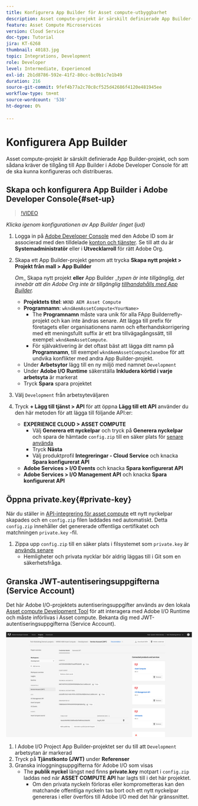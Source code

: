 ```yaml
---
title: Konfigurera App Builder för Asset compute-utbyggbarhet
description: Asset compute-projekt är särskilt definierade App Builder-projekt, och som sådana kräver de tillgång till App Builder i Adobe Developer Console för att de ska kunna konfigureras och distribueras.
feature: Asset Compute Microservices
version: Cloud Service
doc-type: Tutorial
jira: KT-6268
thumbnail: 40183.jpg
topic: Integrations, Development
role: Developer
level: Intermediate, Experienced
exl-id: 2b1d8786-592e-41f2-80cc-bc0b1c7e1b49
duration: 216
source-git-commit: 9fef4b77a2c70c8cf525d42686f4120e481945ee
workflow-type: tm+mt
source-wordcount: '538'
ht-degree: 0%

---
```


# Konfigurera App Builder

Asset compute-projekt är särskilt definierade App Builder-projekt, och som sådana kräver de tillgång till App Builder i Adobe Developer Console för att de ska kunna konfigureras och distribueras.

## Skapa och konfigurera App Builder i Adobe Developer Console{#set-up}

>[!VIDEO](https://video.tv.adobe.com/v/40183?quality=12&learn=on)

_Klicka igenom konfigurationen av App Builder (inget ljud)_

1. Logga in på [Adobe Developer Console](https://console.adobe.io) med den Adobe ID som är associerad med den tilldelade [konton och tjänster](./accounts-and-services.md). Se till att du är __Systemadministratör__ eller i __Utvecklarroll__ för rätt Adobe Org.
1. Skapa ett App Builder-projekt genom att trycka __Skapa nytt projekt > Projekt från mall > App Builder__

   _Om__ Skapa nytt projekt __eller__ App Builder __typen är inte tillgänglig, det innebär att din Adobe Org inte är tillgänglig [tillhandahålls med App Builder](#request-adobe-project-app-builder)._

   + __Projektets titel__: `WKND AEM Asset Compute`
   + __Programnamn__: `wkndAemAssetCompute<YourName>`
      + The __Programnamn__ måste vara unik för alla FApp Builderrefly-projekt och kan inte ändras senare. Att lägga till prefix för företagets eller organisationens namn och efterhandskorrigering med ett meningsfullt suffix är ett bra tillvägagångssätt, till exempel: `wkndAemAssetCompute`.
      + För självaktivering är det oftast bäst att lägga ditt namn på __Programnamn__, till exempel `wkndAemAssetComputeJaneDoe` för att undvika konflikter med andra App Builder-projekt.
   + Under __Arbetsytor__ lägg till en ny miljö med namnet `Development`
   + Under __Adobe I/O Runtime__ säkerställa __Inkludera körtid i varje arbetsyta__ är markerat
   + Tryck __Spara__ spara projektet
1. Välj `Development` från arbetsyteväljaren
1. Tryck __+ Lägg till tjänst > API__ för att öppna __Lägg till ett API__ använder du den här metoden för att lägga till följande API:er:

   + __EXPERIENCE CLOUD > ASSET COMPUTE__
      + Välj __Generera ett nyckelpar__ och tryck på __Generera nyckelpar__ och spara de hämtade `config.zip` till en säker plats för [senare använda](#private-key)
      + Tryck __Nästa__
      + Välj produktprofil __Integreringar - Cloud Service__ och knacka __Spara konfigurerat API__
   + __Adobe Services > I/O Events__ och knacka __Spara konfigurerat API__
   + __Adobe Services > I/O Management API__ och knacka __Spara konfigurerat API__

## Öppna private.key{#private-key}

När du ställer in [API-integrering för asset compute](#set-up) ett nytt nyckelpar skapades och en `config.zip` filen laddades ned automatiskt. Detta `config.zip` innehåller det genererade offentliga certifikatet och matchningen `private.key` -fil.

1. Zippa upp `config.zip` till en säker plats i filsystemet som `private.key` är [används senare](../develop/environment-variables.md)
   + Hemligheter och privata nycklar bör aldrig läggas till i Git som en säkerhetsfråga.

## Granska JWT-autentiseringsuppgifterna (Service Account)

Det här Adobe I/O-projektets autentiseringsuppgifter används av den lokala [Asset compute Development Tool](../develop/development-tool.md) för att interagera med Adobe I/O Runtime och måste införlivas i Asset compute. Bekanta dig med JWT-autentiseringsuppgifterna (Service Account).

![Autentiseringsuppgifter för Adobe Developer-tjänstkonto](./assets/app-builder/service-account.png)

1. I Adobe I/O Project App Builder-projektet ser du till att `Development` arbetsytan är markerad
1. Tryck på __Tjänstkonto (JWT)__ under __Referenser__
1. Granska inloggningsuppgifterna för Adobe I/O som visas
   + The __publik nyckel__ längst ned finns __private.key__ motpart i `config.zip` laddas ned när __ASSET COMPUTE API__ har lagts till i det här projektet.
      + Om den privata nyckeln förloras eller komprometteras kan den matchande offentliga nyckeln tas bort och ett nytt nyckelpar genereras i eller överförs till Adobe I/O med det här gränssnittet.
